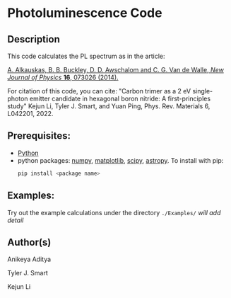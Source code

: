 Photoluminescence Code
===================================

Description
------------------------------------
This code calculates the PL spectrum as in the article:

[A. Alkauskas, B. B. Buckley, D. D. Awschalom and C. G. Van de Walle, *New Journal of Physics* **16**, 073026 (2014).](https://iopscience.iop.org/article/10.1088/1367-2630/16/7/073026/meta "First-principles theory of the luminescence lineshape for the triplet transition in diamond NV centres")

For citation of this code, you can cite:
"Carbon trimer as a 2 eV single-photon emitter candidate in hexagonal boron nitride: A first-principles study"
Kejun Li, Tyler J. Smart, and Yuan Ping,  Phys. Rev. Materials 6, L042201, 2022.

Prerequisites:
------------------------------------
* [Python](https://www.python.org/downloads)
* python packages: [numpy](https://numpy.org), [matplotlib](https://matplotlib.org), [scipy](https://www.scipy.org), [astropy](https://www.astropy.org). To install with pip:
    ```bash
    pip install <package name>
    ```

Examples:
------------------------------------
Try out the example calculations under the directory `./Examples/`
*will add detail*

Author(s)
------------------------------------
Anikeya Aditya

Tyler J. Smart

Kejun Li

